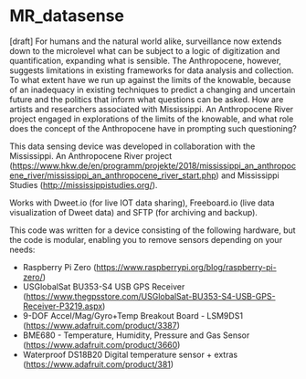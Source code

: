 # MR_datasense
[draft] 
For humans and the natural world alike, surveillance now extends down to the microlevel what can be subject to a logic of digitization and quantification, expanding what is sensible. The Anthropocene, however, suggests limitations in existing frameworks for data analysis and collection. To what extent have we run up against the limits of the knowable, because of an inadequacy in existing techniques to predict a changing and uncertain future and the politics that inform what questions can be asked. How are artists and researchers associated with Mississippi. An Anthropocene River project engaged in explorations of the limits of the knowable, and what role does the concept of the Anthropocene have in prompting such questioning?

This data sensing device was developed in collaboration with the Mississippi. An Anthropocene River project (https://www.hkw.de/en/programm/projekte/2018/mississippi_an_anthropocene_river/mississippi_an_anthropocene_river_start.php) and Mississippi Studies (http://mississippistudies.org/).

Works with Dweet.io (for live IOT data sharing), Freeboard.io (live data visualization of Dweet data) and SFTP (for archiving and backup).

This code was written for a device consisting of the following hardware, but the code is modular, enabling you to remove sensors depending on your needs:

* Raspberry Pi Zero (https://www.raspberrypi.org/blog/raspberry-pi-zero/)
* USGlobalSat BU353-S4 USB GPS Receiver (https://www.thegpsstore.com/USGlobalSat-BU353-S4-USB-GPS-Receiver-P3219.aspx)
* 9-DOF Accel/Mag/Gyro+Temp Breakout Board - LSM9DS1 (https://www.adafruit.com/product/3387)
* BME680 - Temperature, Humidity, Pressure and Gas Sensor (https://www.adafruit.com/product/3660)
* Waterproof DS18B20 Digital temperature sensor + extras (https://www.adafruit.com/product/381)

